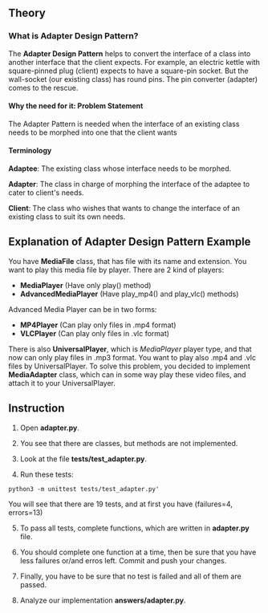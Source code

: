 ## Theory

### What is Adapter Design Pattern?

The **Adapter Design Pattern** helps to convert the interface of a class into another interface that the client expects. For example, an electric kettle with square-pinned plug (client) expects to have a square-pin socket. But the wall-socket (our existing class) has round pins. The pin converter (adapter) comes to the rescue.

#### Why the need for it: Problem Statement
The Adapter Pattern is needed when the interface of an existing class needs to be morphed into one that the client wants

#### Terminology
**Adaptee**: The existing class whose interface needs to be morphed.

**Adapter**: The class in charge of morphing the interface of the adaptee to cater to client's needs.

**Client**: The class who wishes that wants to change the interface of an existing class to suit its own needs.


## Explanation of Adapter Design Pattern Example

You have **MediaFile** class, that has file with its name and extension. You want to play this media file by player.
There are 2 kind of players:
+ **MediaPlayer** (Have only play() method)
+ **AdvancedMediaPlayer** (Have play_mp4() and play_vlc() methods)

Advanced Media Player can be in two forms:
+ **MP4Player** (Can play only files in .mp4 format)
+ **VLCPlayer**    (Can play only files in .vlc format)


There is also **UniversalPlayer**, which is *MediaPlayer* player type, and that now can only play files in .mp3 format.
You want to play also .mp4 and .vlc files by UniversalPlayer. To solve this problem, you decided to implement **MediaAdapter** class, which can in some way play these video files, and attach it to your UniversalPlayer.


## Instruction

1. Open **adapter.py**.

2. You see that there are classes, but methods are not implemented.

3. Look at the file **tests/test_adapter.py**.

4. Run these tests:

```python3 -m unittest tests/test_adapter.py'```

You will see that there are 19 tests, and at first you have (failures=4, errors=13)

5. To pass all tests, complete functions, which are written in **adapter.py** file.

6. You should complete one function at a time, then be sure that you have less failures
or/and erros left. Commit and push your changes.

7. Finally, you have to be sure that no test is failed and all of them are passed.
8. Analyze our implementation **answers/adapter.py**.

